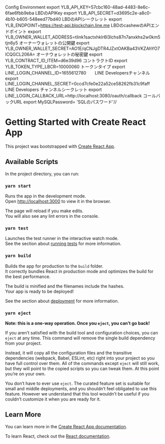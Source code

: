 Config Environment
export YLB_API_KEY=57cbc160-48ad-4483-8e6c-6fae6fbb9eba      LBDのAPIKey
export YLB_API_SECRET=d3695c2e-a8c0-4b10-b605-548eed77bd40   LBDのAPIシークレット
export YLB_ENDPOINT=https://test-api.blockchain.line.me      LBDのcashewのAPIエンドポイント
export YLB_OWNER_WALLET_ADDRESS=tlink1sactxhklr6l3lchs87n7anxkhs2w0km5tjn6y5  オーナーウォレットの公開鍵
export YLB_OWNER_WALLET_SECRET=AO1E/qCNJgDTR4JZxtOAKBa43VKZAhYO7lCQGCL206A=   オーナウォレットの秘密鍵
export YLB_CONTRACT_ID_ITEM=d6e39d96   コントラクトID
export YLB_TOKEN_TYPE_LBCR=10000060    トークンタイプ
export LINE_LOGIN_CHANNEL_ID=1655612780　　LINE Developersチャンネル
export LINE_LOGIN_CHANNEL_SECRET=0ccd7cfe0e22a52ce58262fb31c9faff  LINE Developers チャンネルシークレット
export LINE_LOGIN_CALLBACK_URL=http://localhost:3080/oauth/callback  コールバックURL
export MySQLPassword= 'SQLのパスワード'//


# Getting Started with Create React App

This project was bootstrapped with [Create React App](https://github.com/facebook/create-react-app).

## Available Scripts

In the project directory, you can run:

### `yarn start`

Runs the app in the development mode.\
Open [http://localhost:3000](http://localhost:3000) to view it in the browser.

The page will reload if you make edits.\
You will also see any lint errors in the console.

### `yarn test`

Launches the test runner in the interactive watch mode.\
See the section about [running tests](https://facebook.github.io/create-react-app/docs/running-tests) for more information.

### `yarn build`

Builds the app for production to the `build` folder.\
It correctly bundles React in production mode and optimizes the build for the best performance.

The build is minified and the filenames include the hashes.\
Your app is ready to be deployed!

See the section about [deployment](https://facebook.github.io/create-react-app/docs/deployment) for more information.

### `yarn eject`

**Note: this is a one-way operation. Once you `eject`, you can’t go back!**

If you aren’t satisfied with the build tool and configuration choices, you can `eject` at any time. This command will remove the single build dependency from your project.

Instead, it will copy all the configuration files and the transitive dependencies (webpack, Babel, ESLint, etc) right into your project so you have full control over them. All of the commands except `eject` will still work, but they will point to the copied scripts so you can tweak them. At this point you’re on your own.

You don’t have to ever use `eject`. The curated feature set is suitable for small and middle deployments, and you shouldn’t feel obligated to use this feature. However we understand that this tool wouldn’t be useful if you couldn’t customize it when you are ready for it.

## Learn More

You can learn more in the [Create React App documentation](https://facebook.github.io/create-react-app/docs/getting-started).

To learn React, check out the [React documentation](https://reactjs.org/).
